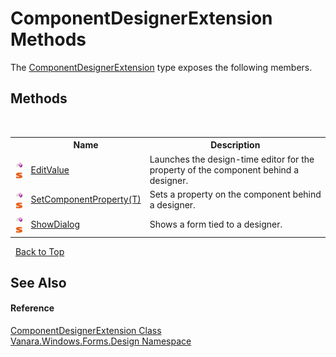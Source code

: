 # ComponentDesignerExtension Methods
 

The <a href="6211dc76-47ba-8406-4d11-89f3e1d12747">ComponentDesignerExtension</a> type exposes the following members.


## Methods
&nbsp;<table><tr><th></th><th>Name</th><th>Description</th></tr><tr><td>![Public method](media/pubmethod.gif "Public method")![Static member](media/static.gif "Static member")</td><td><a href="a6eead8e-dc5f-aade-f5a8-c9de00c50d79">EditValue</a></td><td>
Launches the design-time editor for the property of the component behind a designer.</td></tr><tr><td>![Public method](media/pubmethod.gif "Public method")![Static member](media/static.gif "Static member")</td><td><a href="b41d295c-d6ad-ac6f-9369-f85d945b13e5">SetComponentProperty(T)</a></td><td>
Sets a property on the component behind a designer.</td></tr><tr><td>![Public method](media/pubmethod.gif "Public method")![Static member](media/static.gif "Static member")</td><td><a href="171dca5c-983d-2045-2d14-97b588798505">ShowDialog</a></td><td>
Shows a form tied to a designer.</td></tr></table>&nbsp;
<a href="#componentdesignerextension-methods">Back to Top</a>

## See Also


#### Reference
<a href="6211dc76-47ba-8406-4d11-89f3e1d12747">ComponentDesignerExtension Class</a><br /><a href="47183544-7c44-c1e2-cf57-c68e49a55933">Vanara.Windows.Forms.Design Namespace</a><br />